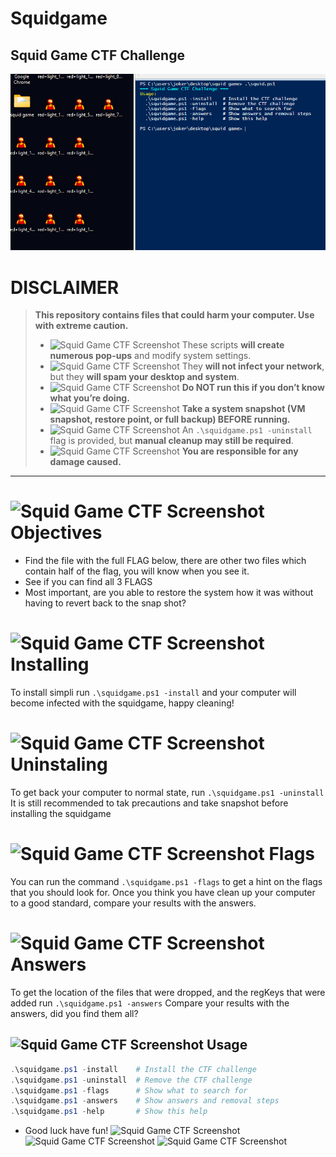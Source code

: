 ﻿# Squidgame
## Squid Game CTF Challenge
![Squid Game CTF Screenshot](images/ss.png)

# **DISCLAIMER**
> **This repository contains files that could harm your computer. Use with extreme caution.**  
> - ![Squid Game CTF Screenshot](images/ghidra.ico) These scripts **will create numerous pop-ups** and modify system settings.  
> - ![Squid Game CTF Screenshot](images/ghidra.ico) They **will not infect your network**, but they **will spam your desktop and system**.  
> - ![Squid Game CTF Screenshot](images/ghidra.ico) **Do NOT run this if you don’t know what you’re doing.**  
> - ![Squid Game CTF Screenshot](images/ghidra.ico) **Take a system snapshot (VM snapshot, restore point, or full backup) BEFORE running.**  
> - ![Squid Game CTF Screenshot](images/ghidra.ico) An `.\squidgame.ps1 -uninstall` flag is provided, but **manual cleanup may still be required**.  
> - ![Squid Game CTF Screenshot](images/ghidra.ico) **You are responsible for any damage caused.**

---
# ![Squid Game CTF Screenshot](images/ghidra.ico) Objectives 
- Find the file with the full FLAG below, there are other two files which contain half of the flag, you will know when you see it.
- See if you can find all 3 FLAGS
- Most important, are you able to restore the system how it was without having to revert back to the snap shot?

# ![Squid Game CTF Screenshot](images/ghidra.ico) Installing
To install simpli run `.\squidgame.ps1 -install` and your computer will become infected with the squidgame, happy cleaning!

# ![Squid Game CTF Screenshot](images/ghidra.ico) Uninstaling
To get back your computer to normal state, run `.\squidgame.ps1 -uninstall`
It is still recommended to tak precautions and take snapshot before installing the squidgame

# ![Squid Game CTF Screenshot](images/ghidra.ico) Flags
You can run the command `.\squidgame.ps1 -flags` to get a hint on the flags that you should look for.
Once you think you have clean up your computer to a good standard, compare your results with the answers.

# ![Squid Game CTF Screenshot](images/ghidra.ico) Answers
To get the location of the files that were dropped, and the regKeys that were added run `.\squidgame.ps1 -answers`
Compare your results with the answers, did you find them all?

## ![Squid Game CTF Screenshot](images/ghidra.ico) Usage

```powershell
.\squidgame.ps1 -install    # Install the CTF challenge
.\squidgame.ps1 -uninstall  # Remove the CTF challenge
.\squidgame.ps1 -flags      # Show what to search for
.\squidgame.ps1 -answers    # Show answers and removal steps
.\squidgame.ps1 -help       # Show this help
```

- Good luck have fun! ![Squid Game CTF Screenshot](images/ghidra.ico) ![Squid Game CTF Screenshot](images/ghidra.ico) ![Squid Game CTF Screenshot](images/ghidra.ico) 

